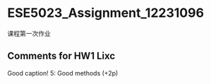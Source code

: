 # ESE5023_Assignment_12231096
课程第一次作业

## Comments for HW1 Lixc
Good caption!
5: Good methods (+2p)
